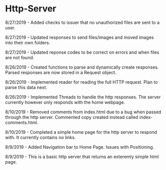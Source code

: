 # Http-Server

8/27/2019 - Added checks to issuer that no unauthorized files are sent to a user.

8/27/2019 - Updated responses to send files/images and moved images into their own folders.

8/27/2019 - Updated reponse codes to be correct on errors and when files are not found.

8/26/2019 - Created functions to parse and dynamically create responses. Parsed responses are now stored in a Request object.

8/26/2019 - Implemented reader for reading the full HTTP request. Plan to parse this data next.

8/26/2019 - Implemented Threads to handle the http responses. The server currently however only responds with the home webpage.

8/10/2019 - Removed comments from index.html due to a bug when passed through the http server. Commented copy created instead called index-comments.html.

8/10/2019 - Completed a simple home page for the http server to respond with. It currently contains no links.

8/9/2019 - Added Navigation bar to Home Page. Issues with Positioning.

8/9/2019 - This is a basic http server that returns an exteremly simple html page.
